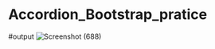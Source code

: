 # Accordion_Bootstrap_pratice
#output
![Screenshot (688)](https://user-images.githubusercontent.com/77507461/171203728-42914630-aaeb-4f17-ab3b-5fbcc37c970b.png)
